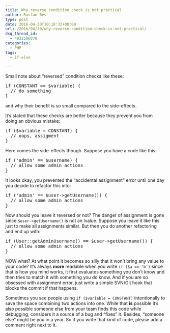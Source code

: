 ```yaml
---
title: Why reverse condition check is not practical
author: Ruslan Bes
type: post
date: 2016-04-30T10:18:32+00:00
url: /2016/04/30/why-reverse-condition-check-is-not-practical/
dsq_thread_id:
  - 4832506070
categories:
  - PHP
tags:
  - if-else

---
```

Small note about &#8220;reversed&#8221; condition checks like these:

<pre class="brush: php; title: ; notranslate" title="">if (CONSTANT == $variable) {
  // do something
}
</pre>

and why their benefit is so small compared to the side-effects.

It&#8217;s stated that these checks are better because they prevent you from doing an obvious mistake:

<pre class="brush: php; title: ; notranslate" title="">if ($variable = CONSTANT) {
  // oops, assigment
}
</pre>

Here comes the side-effects though. Suppose you have a code like this:

<pre class="brush: php; title: ; notranslate" title="">if ('admin' == $username) {
  // allow some admin actions
}
</pre>

It looks okay, you prevented the &#8220;accidental assignment&#8221; error until one day you decide to refactor this into:

<pre class="brush: php; title: ; notranslate" title="">if ('admin' == $user-&gt;getUsername()) {
  // allow some admin actions
}
</pre>

Now should you leave it reversed or not? The danger of assignment is gone since `$user->getUsername()` is not an lvalue. Suppose you leave it like this just to make all assignments similar. But then you do another refactoring and end up with:

<pre class="brush: php; title: ; notranslate" title="">if (User::getAdminUsername() == $user-&gt;getUsername()) {
  // allow some admin actions
}
</pre>

NOW what? At what point it becomes so silly that it won&#8217;t bring any value to your code? It&#8217;s always **more** readable when you write `if ($a == 'b')` since that is how you mind works, it first evaluates something you don&#8217;t know and then tries to match it with something you do know. And if you are so obsessed with assignment error, just write a simple SVN/Git hook that blocks the commit if that happens.

Sometimes you see people using `if ($variable = CONSTANT)` intentionally to save the space combining two actions into one. While that **is** possible it&#8217;s also possible someone else from your team finds this code while debugging, considers it a source of a bug and &#8220;fixes&#8221; it. Besides, &#8220;someone else&#8221; might be you in a year. So if you write that kind of code, please add a comment right next to it.